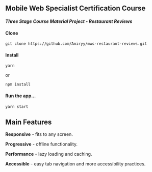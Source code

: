 Mobile Web Specialist Certification Course
---
#### _Three Stage Course Material Project - Restaurant Reviews_


#### Clone
````
git clone https://github.com/Amiryy/mws-restaurant-reviews.git
````
#### Install
````
yarn
````
or
````
npm install
````
#### Run the app...
 ````
 yarn start
 ````

Main Features
-
**Responsive**  - fits to any screen.
 
**Progressive** - offline functionality.

**Performance** - lazy loading and caching.

**Accessible** - easy tab navigation and more accessibility practices.